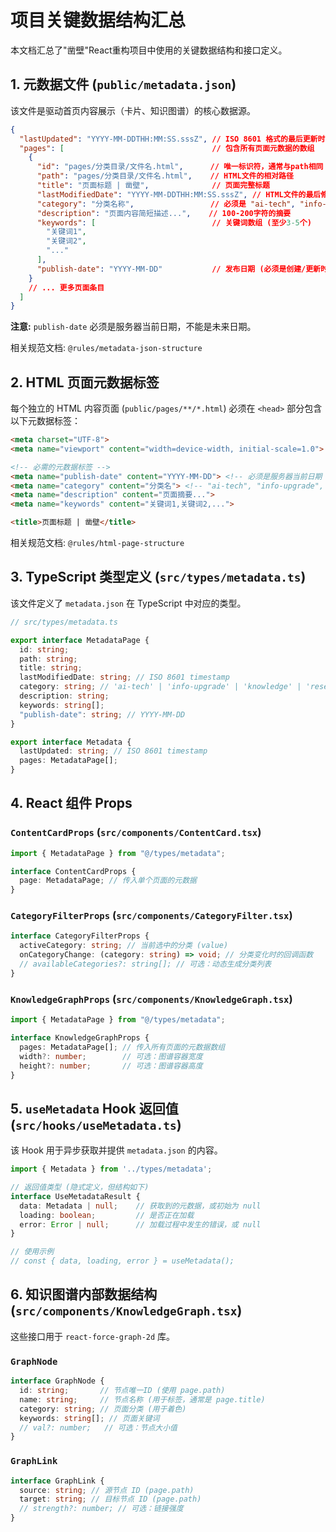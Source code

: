# 项目关键数据结构汇总

本文档汇总了"凿壁"React重构项目中使用的关键数据结构和接口定义。

## 1. 元数据文件 (`public/metadata.json`)

该文件是驱动首页内容展示（卡片、知识图谱）的核心数据源。

```json
{
  "lastUpdated": "YYYY-MM-DDTHH:MM:SS.sssZ", // ISO 8601 格式的最后更新时间戳
  "pages": [                                 // 包含所有页面元数据的数组
    {
      "id": "pages/分类目录/文件名.html",      // 唯一标识符，通常与path相同
      "path": "pages/分类目录/文件名.html",    // HTML文件的相对路径
      "title": "页面标题 | 凿壁",              // 页面完整标题
      "lastModifiedDate": "YYYY-MM-DDTHH:MM:SS.sssZ", // HTML文件的最后修改时间
      "category": "分类名称",                 // 必须是 "ai-tech", "info-upgrade", "knowledge", "research" 之一
      "description": "页面内容简短描述...",    // 100-200字符的摘要
      "keywords": [                          // 关键词数组 (至少3-5个)
        "关键词1",
        "关键词2",
        "..."
      ],
      "publish-date": "YYYY-MM-DD"           // 发布日期 (必须是创建/更新时的服务器日期)
    }
    // ... 更多页面条目
  ]
}
```

**注意:** `publish-date` 必须是服务器当前日期，不能是未来日期。

相关规范文档: `@rules/metadata-json-structure`

## 2. HTML 页面元数据标签

每个独立的 HTML 内容页面 (`public/pages/**/*.html`) 必须在 `<head>` 部分包含以下元数据标签：

```html
<meta charset="UTF-8">
<meta name="viewport" content="width=device-width, initial-scale=1.0">

<!-- 必需的元数据标签 -->
<meta name="publish-date" content="YYYY-MM-DD"> <!-- 必须是服务器当前日期 -->
<meta name="category" content="分类名"> <!-- "ai-tech", "info-upgrade", "knowledge", "research" -->
<meta name="description" content="页面摘要...">
<meta name="keywords" content="关键词1,关键词2,...">

<title>页面标题 | 凿壁</title>
```

相关规范文档: `@rules/html-page-structure`

## 3. TypeScript 类型定义 (`src/types/metadata.ts`)

该文件定义了 `metadata.json` 在 TypeScript 中对应的类型。

```typescript
// src/types/metadata.ts

export interface MetadataPage {
  id: string;
  path: string;
  title: string;
  lastModifiedDate: string; // ISO 8601 timestamp
  category: string; // 'ai-tech' | 'info-upgrade' | 'knowledge' | 'research'
  description: string;
  keywords: string[];
  "publish-date": string; // YYYY-MM-DD
}

export interface Metadata {
  lastUpdated: string; // ISO 8601 timestamp
  pages: MetadataPage[];
}
```

## 4. React 组件 Props

### `ContentCardProps` (`src/components/ContentCard.tsx`)

```typescript
import { MetadataPage } from "@/types/metadata";

interface ContentCardProps {
  page: MetadataPage; // 传入单个页面的元数据
}
```

### `CategoryFilterProps` (`src/components/CategoryFilter.tsx`)

```typescript
interface CategoryFilterProps {
  activeCategory: string; // 当前选中的分类 (value)
  onCategoryChange: (category: string) => void; // 分类变化时的回调函数
  // availableCategories?: string[]; // 可选：动态生成分类列表
}
```

### `KnowledgeGraphProps` (`src/components/KnowledgeGraph.tsx`)

```typescript
import { MetadataPage } from "@/types/metadata";

interface KnowledgeGraphProps {
  pages: MetadataPage[]; // 传入所有页面的元数据数组
  width?: number;        // 可选：图谱容器宽度
  height?: number;       // 可选：图谱容器高度
}
```

## 5. `useMetadata` Hook 返回值 (`src/hooks/useMetadata.ts`)

该 Hook 用于异步获取并提供 `metadata.json` 的内容。

```typescript
import { Metadata } from '../types/metadata';

// 返回值类型 (隐式定义，但结构如下)
interface UseMetadataResult {
  data: Metadata | null;    // 获取到的元数据，或初始为 null
  loading: boolean;         // 是否正在加载
  error: Error | null;      // 加载过程中发生的错误，或 null
}

// 使用示例
// const { data, loading, error } = useMetadata();
```

## 6. 知识图谱内部数据结构 (`src/components/KnowledgeGraph.tsx`)

这些接口用于 `react-force-graph-2d` 库。

### `GraphNode`

```typescript
interface GraphNode {
  id: string;       // 节点唯一ID (使用 page.path)
  name: string;     // 节点名称 (用于标签，通常是 page.title)
  category: string; // 页面分类 (用于着色)
  keywords: string[]; // 页面关键词
  // val?: number;   // 可选：节点大小值
}
```

### `GraphLink`

```typescript
interface GraphLink {
  source: string; // 源节点 ID (page.path)
  target: string; // 目标节点 ID (page.path)
  // strength?: number; // 可选：链接强度
}
``` 